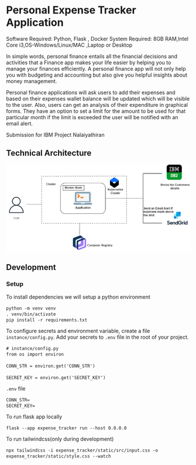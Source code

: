 # Personal Expense Tracker Application

Software Required: Python, Flask , Docker System Required: 8GB RAM,Intel Core i3,OS-Windows/Linux/MAC ,Laptop or Desktop

In simple words, personal finance entails all the financial decisions and activities that a Finance app makes your life easier by helping you to manage your finances efficiently. A personal finance app will not only help you with budgeting and accounting but also give you helpful insights about money management.

Personal finance applications will ask users to add their expenses and based on their expenses wallet balance will be updated which will be visible to the user. Also, users can get an analysis of their expenditure in graphical forms. They have an option to set a limit for the amount to be used for that particular month if the limit is exceeded the user will be notified with an email alert.

Submission for IBM Project Nalaiyathiran

## Technical Architecture

![Architecture](./uploads/architecture.png)

## Development

### Setup

To install dependencies we will setup a python environment

```
python -m venv venv
. venv/bin/activate
pip install -r requirements.txt
```

To configure secrets and environment variable, create a file `instance/config.py`. Add your secrets to `.env` file in the root of your project.

```
# instance/config.py
from os import environ

CONN_STR = environ.get('CONN_STR')

SECRET_KEY = environ.get('SECRET_KEY')
```

`.env` file

```
CONN_STR=
SECRET_KEY=
```

To run flask app locally

```
flask --app expense_tracker run --host 0.0.0.0
```

To run tailwindcss(only during development)

```
npx tailwindcss -i expense_tracker/static/src/input.css -o expense_tracker/static/style.css --watch
```

